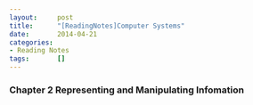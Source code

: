```yaml
---
layout: 	post
title:  	"[ReadingNotes]Computer Systems"
date:   	2014-04-21
categories: 
- Reading Notes
tags:		[]
---
```


### Chapter 2 Representing and Manipulating Infomation

